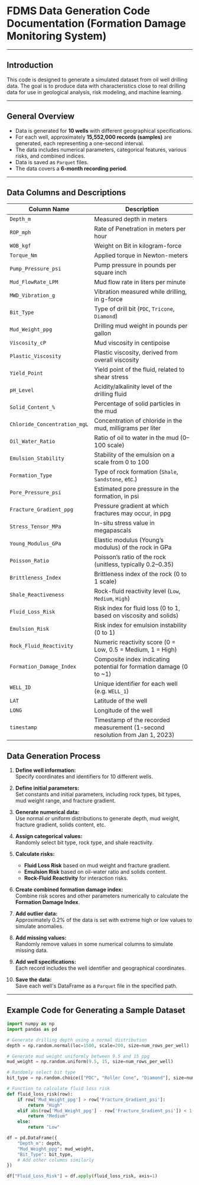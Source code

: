 # FDMS Data Generation Code Documentation (Formation Damage Monitoring System)

---

## Introduction

This code is designed to generate a simulated dataset from oil well drilling data. The goal is to produce data with characteristics close to real drilling data for use in geological analysis, risk modeling, and machine learning.

---

## General Overview

- Data is generated for **10 wells** with different geographical specifications.
- For each well, approximately **15,552,000 records (samples)** are generated, each representing a one-second interval.
- The data includes numerical parameters, categorical features, various risks, and combined indices.
- Data is saved as `Parquet` files.
- The data covers a **6-month recording period**.

---

## Data Columns and Descriptions


| Column Name                  | Description                                                                  |
|------------------------------|------------------------------------------------------------------------------|
| `Depth_m`                    | Measured depth in meters                                                     |
| `ROP_mph`                    | Rate of Penetration in meters per hour                                       |
| `WOB_kgf`                    | Weight on Bit in kilogram-force                                              |
| `Torque_Nm`                  | Applied torque in Newton-meters                                              |
| `Pump_Pressure_psi`          | Pump pressure in pounds per square inch                                      |
| `Mud_FlowRate_LPM`           | Mud flow rate in liters per minute                                           |
| `MWD_Vibration_g`            | Vibration measured while drilling, in g-force                                |
| `Bit_Type`                   | Type of drill bit (`PDC`, `Tricone`, `Diamond`)                              |
| `Mud_Weight_ppg`             | Drilling mud weight in pounds per gallon                                     |
| `Viscosity_cP`               | Mud viscosity in centipoise                                                  |
| `Plastic_Viscosity`          | Plastic viscosity, derived from overall viscosity                            |
| `Yield_Point`                | Yield point of the fluid, related to shear stress                            |
| `pH_Level`                   | Acidity/alkalinity level of the drilling fluid                               |
| `Solid_Content_%`            | Percentage of solid particles in the mud                                     |
| `Chloride_Concentration_mgL` | Concentration of chloride in the mud, milligrams per liter                   |
| `Oil_Water_Ratio`            | Ratio of oil to water in the mud (0–100 scale)                               |
| `Emulsion_Stability`         | Stability of the emulsion on a scale from 0 to 100                           |
| `Formation_Type`             | Type of rock formation (`Shale`, `Sandstone`, etc.)                          |
| `Pore_Pressure_psi`          | Estimated pore pressure in the formation, in psi                             |
| `Fracture_Gradient_ppg`      | Pressure gradient at which fractures may occur, in ppg                       |
| `Stress_Tensor_MPa`          | In-situ stress value in megapascals                                          |
| `Young_Modulus_GPa`          | Elastic modulus (Young’s modulus) of the rock in GPa                         |
| `Poisson_Ratio`              | Poisson’s ratio of the rock (unitless, typically 0.2–0.35)                   |
| `Brittleness_Index`          | Brittleness index of the rock (0 to 1 scale)                                 |
| `Shale_Reactiveness`         | Rock-fluid reactivity level (`Low`, `Medium`, `High`)                        |
| `Fluid_Loss_Risk`            | Risk index for fluid loss (0 to 1, based on viscosity and solids)            |
| `Emulsion_Risk`              | Risk index for emulsion instability (0 to 1)                                 |
| `Rock_Fluid_Reactivity`      | Numeric reactivity score (0 = Low, 0.5 = Medium, 1 = High)                   |
| `Formation_Damage_Index`     | Composite index indicating potential for formation damage (0 to ~1)          |
| `WELL_ID`                    | Unique identifier for each well (e.g. `WELL_1`)                              |
| `LAT`                        | Latitude of the well                                                         |
| `LONG`                       | Longitude of the well                                                        |
| `timestamp`                  | Timestamp of the recorded measurement (1-second resolution from Jan 1, 2023) |

## Data Generation Process

1. **Define well information:**  
   Specify coordinates and identifiers for 10 different wells.

2. **Define initial parameters:**  
   Set constants and initial parameters, including rock types, bit types, mud weight range, and fracture gradient.

3. **Generate numerical data:**  
   Use normal or uniform distributions to generate depth, mud weight, fracture gradient, solids content, etc.

4. **Assign categorical values:**  
   Randomly select bit type, rock type, and shale reactivity.

5. **Calculate risks:**  
   - **Fluid Loss Risk** based on mud weight and fracture gradient.  
   - **Emulsion Risk** based on oil-water ratio and solids content.  
   - **Rock-Fluid Reactivity** for interaction risks.

6. **Create combined formation damage index:**  
   Combine risk scores and other parameters numerically to calculate the **Formation Damage Index**.

7. **Add outlier data:**  
   Approximately 0.2% of the data is set with extreme high or low values to simulate anomalies.

8. **Add missing values:**  
   Randomly remove values in some numerical columns to simulate missing data.

9. **Add well specifications:**  
   Each record includes the well identifier and geographical coordinates.

10. **Save the data:**  
    Save each well's DataFrame as a `Parquet` file in the specified path.

---

## Example Code for Generating a Sample Dataset

```python
import numpy as np
import pandas as pd

# Generate drilling depth using a normal distribution
depth = np.random.normal(loc=1500, scale=200, size=num_rows_per_well)

# Generate mud weight uniformly between 9.5 and 15 ppg
mud_weight = np.random.uniform(9.5, 15, size=num_rows_per_well)

# Randomly select bit type
bit_type = np.random.choice(["PDC", "Roller Cone", "Diamond"], size=num_rows_per_well)

# Function to calculate fluid loss risk
def fluid_loss_risk(row):
    if row['Mud_Weight_ppg'] > row['Fracture_Gradient_psi']:
        return "High"
    elif abs(row['Mud_Weight_ppg'] - row['Fracture_Gradient_psi']) < 1:
        return "Medium"
    else:
        return "Low"

df = pd.DataFrame({
    "Depth_m": depth,
    "Mud_Weight_ppg": mud_weight,
    "Bit_Type": bit_type,
    # Add other columns similarly
})

df["Fluid_Loss_Risk"] = df.apply(fluid_loss_risk, axis=1)
